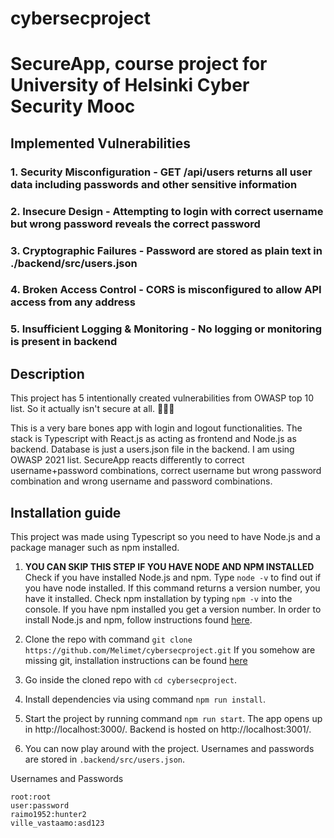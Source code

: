 # cybersecproject
# SecureApp, course project for University of Helsinki Cyber Security Mooc

## Implemented Vulnerabilities
### 1. Security Misconfiguration - GET /api/users returns all user data including passwords and other sensitive information
### 2. Insecure Design - Attempting to login with correct username but wrong password reveals the correct password
### 3. Cryptographic Failures - Password are stored as plain text in ./backend/src/users.json 
### 4. Broken Access Control - CORS is misconfigured to allow API access from any address
### 5. Insufficient Logging & Monitoring - No logging or monitoring is present in backend

## Description
This project has 5 intentionally created vulnerabilities from OWASP top 10 list. So it actually isn't secure at all. 🤯🤯🤯

This is a very bare bones app with login and logout functionalities. The stack is Typescript with React.js as acting as frontend and Node.js as backend. Database is just a users.json file in the backend.  I am using OWASP 2021 list. SecureApp reacts differently to correct username+password combinations, correct username but wrong password combination and wrong username and password combinations.

## Installation guide
This project was made using Typescript so you need to have Node.js and a package manager such as npm installed.

1. **YOU CAN SKIP THIS STEP IF YOU HAVE NODE AND NPM INSTALLED** 
 Check if you have installed Node.js and npm. Type `node -v` to find out if you have node installed. If this command returns a version number, you have it installed. Check npm installation by typing `npm -v` into the console. If you have npm installed you get a version number.
In order to install Node.js and npm, follow instructions found [here](https://docs.npmjs.com/downloading-and-installing-node-js-and-npm).

1. Clone the repo with command `git clone https://github.com/Melimet/cybersecproject.git`
If you somehow are missing git, installation instructions can be found [here](https://github.com/git-guides/install-git)

1. Go inside the cloned repo with `cd cybersecproject`.

2. Install dependencies via using command `npm run install`.

3. Start the project by running command `npm run start`. The app opens up in http://localhost:3000/. Backend is hosted on http://localhost:3001/.

4. You can now play around with the project. Usernames and passwords are stored in `.backend/src/users.json`. 


Usernames and Passwords
```
root:root
user:password
raimo1952:hunter2
ville_vastaamo:asd123
```

